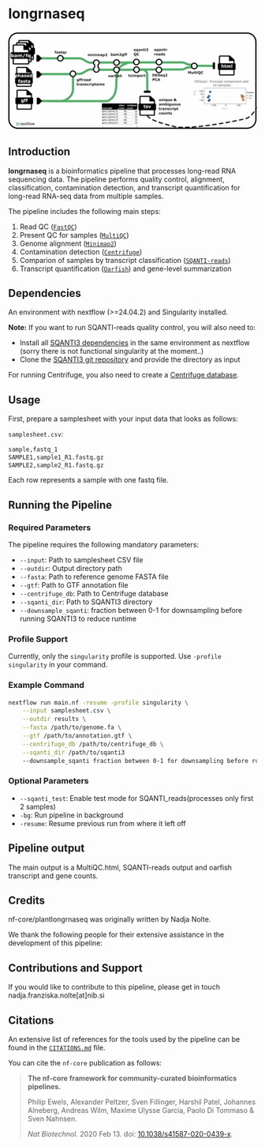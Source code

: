 

# longrnaseq

![Just keep smiling](assets/pipeline.png)

## Introduction

**longrnaseq** is a bioinformatics pipeline that processes long-read RNA sequencing data. The pipeline performs quality control, alignment, classification, contamination detection, and transcript quantification for long-read RNA-seq data from multiple samples.

The pipeline includes the following main steps:

1. Read QC ([`FastQC`](https://www.bioinformatics.babraham.ac.uk/projects/fastqc/))
2. Present QC for samples ([`MultiQC`](http://multiqc.info/))
3. Genome alignment ([`Minimap2`](https://github.com/lh3/minimap2))
4. Contamination detection ([`Centrifuge`](https://ccb.jhu.edu/software/centrifuge/))
5. Comparion of samples by transcript classification ([`SQANTI-reads`](https://github.com/ConesaLab/SQANTI3))
6. Transcript quantification ([`Oarfish`](https://github.com/COMBINE-lab/oarfish)) and gene-level summarization

## Dependencies

An environment with nextflow (>=24.04.2) and Singularity installed.

**Note:** If you want to run SQANTI-reads quality control, you will also need to:
- Install all [SQANTI3 dependencies](https://github.com/ConesaLab/SQANTI3/blob/master/SQANTI3.conda_env.yml) in the same environment as nextflow (sorry there is not functional singularity at the moment..)
- Clone the [SQANTI3 git repository](https://github.com/ConesaLab/SQANTI3) and provide the directory as input

For running Centrifuge, you also need to create a [Centrifuge database](https://ccb.jhu.edu/software/centrifuge/manual.shtml).



## Usage
First, prepare a samplesheet with your input data that looks as follows:

`samplesheet.csv`:

```csv
sample,fastq_1
SAMPLE1,sample1_R1.fastq.gz
SAMPLE2,sample2_R1.fastq.gz
```

Each row represents a sample with one fastq file.

## Running the Pipeline

### Required Parameters

The pipeline requires the following mandatory parameters:
- `--input`: Path to samplesheet CSV file
- `--outdir`: Output directory path
- `--fasta`: Path to reference genome FASTA file
- `--gtf`: Path to GTF annotation file
- `--centrifuge_db`: Path to Centrifuge database
- `--sqanti_dir`: Path to SQANTI3 directory
- `--downsample_sqanti`: fraction between 0-1 for downsampling before running SQANTI3 to reduce runtime

### Profile Support

Currently, only the `singularity` profile is supported. Use `-profile singularity` in your command.

### Example Command

```bash
nextflow run main.nf -resume -profile singularity \
    --input samplesheet.csv \
    --outdir results \
    --fasta /path/to/genome.fa \
    --gtf /path/to/annotation.gtf \
    --centrifuge_db /path/to/centrifuge_db \
    --sqanti_dir /path/to/sqanti3
    --downsample_sqanti fraction between 0-1 for downsampling before running sqanit
```

### Optional Parameters

- `--sqanti_test`: Enable test mode for SQANTI_reads(processes only first 2 samples)
- `-bg`: Run pipeline in background
- `-resume`: Resume previous run from where it left off

## Pipeline output

The main output is a MultiQC.html, SQANTI-reads output and oarfish transcript and gene counts.

## Credits

nf-core/plantlongrnaseq was originally written by Nadja Nolte.

We thank the following people for their extensive assistance in the development of this pipeline:

<!-- TODO nf-core: If applicable, make list of people who have also contributed -->

## Contributions and Support

If you would like to contribute to this pipeline, please get in touch nadja.franziska.nolte[at]nib.si

## Citations

<!-- TODO nf-core: Add citation for pipeline after first release. Uncomment lines below and update Zenodo doi and badge at the top of this file. -->
<!-- If you use nf-core/plantlongrnaseq for your analysis, please cite it using the following doi: [10.5281/zenodo.XXXXXX](https://doi.org/10.5281/zenodo.XXXXXX) -->

<!-- TODO nf-core: Add bibliography of tools and data used in your pipeline -->

An extensive list of references for the tools used by the pipeline can be found in the [`CITATIONS.md`](CITATIONS.md) file.

You can cite the `nf-core` publication as follows:

> **The nf-core framework for community-curated bioinformatics pipelines.**
>
> Philip Ewels, Alexander Peltzer, Sven Fillinger, Harshil Patel, Johannes Alneberg, Andreas Wilm, Maxime Ulysse Garcia, Paolo Di Tommaso & Sven Nahnsen.
>
> _Nat Biotechnol._ 2020 Feb 13. doi: [10.1038/s41587-020-0439-x](https://dx.doi.org/10.1038/s41587-020-0439-x).



